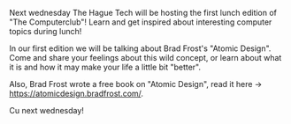 Next wednesday The Hague Tech will be hosting the first lunch edition of "The Computerclub"! Learn and get inspired about interesting computer topics during lunch!

In our first edition we will be talking about Brad Frost's "Atomic Design". Come and share your feelings about this wild concept, or learn about what it is and how it may make your life a little bit "better".

Also, Brad Frost wrote a free book on "Atomic Design", read it here -> https://atomicdesign.bradfrost.com/.

Cu next wednesday!
